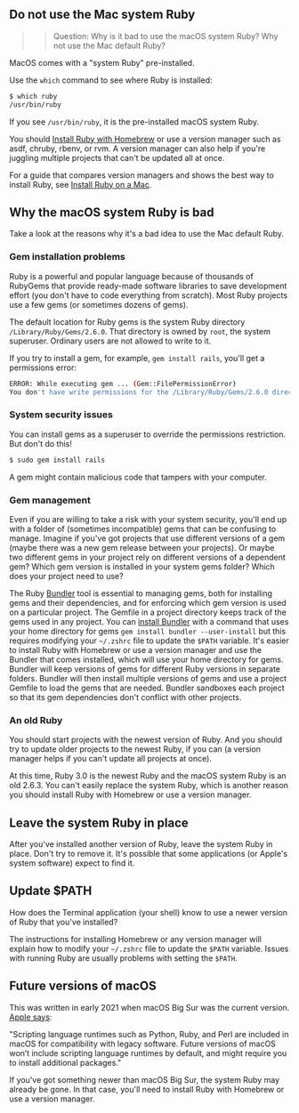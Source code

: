 ## Do not use the Mac system Ruby

>> Question: Why is it bad to use the macOS system Ruby? Why not use the Mac default Ruby?

MacOS comes with a "system Ruby" pre-installed.

Use the `which` command to see where Ruby is installed:

```bash
$ which ruby
/usr/bin/ruby
```

If you see `/usr/bin/ruby`, it is the pre-installed macOS system Ruby.

You should [Install Ruby with Homebrew](/ruby/12.html) or use a version manager such as asdf, chruby, rbenv, or rvm. A version manager can also help if you're juggling multiple projects that can't be updated all at once.

For a guide that compares version managers and shows the best way to install Ruby, see [Install Ruby on a Mac](https://mac.install.guide/ruby/index.html).

## Why the macOS system Ruby is bad

Take a look at the reasons why it's a bad idea to use the Mac default Ruby.

### Gem installation problems

Ruby is a powerful and popular language because of thousands of RubyGems that provide ready-made software libraries to save development effort (you don't have to code everything from scratch). Most Ruby projects use a few gems (or sometimes dozens of gems).

The default location for Ruby gems is the system Ruby directory `/Library/Ruby/Gems/2.6.0`. That directory is owned by `root`, the system superuser. Ordinary users are not allowed to write to it.

If you try to install a gem, for example, `gem install rails`, you'll get a permissions error:

```bash
ERROR: While executing gem ... (Gem::FilePermissionError)
You don't have write permissions for the /Library/Ruby/Gems/2.6.0 directory
```

### System security issues

You can install gems as a superuser to override the permissions restriction. But don't do this!

```bash
$ sudo gem install rails
```

A gem might contain malicious code that tampers with your computer.

### Gem management

Even if you are willing to take a risk with your system security, you'll end up with a folder of (sometimes incompatible) gems that can be confusing to manage. Imagine if you've got projects that use different versions of a gem (maybe there was a new gem release between your projects). Or maybe two different gems in your project rely on different versions of a dependent gem? Which gem version is installed in your system gems folder? Which does your project need to use?

The Ruby [Bundler](https://bundler.io/) tool is essential to managing gems, both for installing gems and their dependencies, and for enforcing which gem version is used on a particular project. The Gemfile in a project directory keeps track of the gems used in any project. You can [install Bundler](https://bundler.io/doc/troubleshooting.html) with a command that uses your home directory for gems `gem install bundler --user-install` but this requires modifying your `~/.zshrc` file to update the `$PATH` variable. It's easier to install Ruby with Homebrew or use a version manager and use the Bundler that comes installed, which will use your home directory for gems. Bundler will keep versions of gems for different Ruby versions in separate folders. Bundler will then install multiple versions of gems and use a project Gemfile to load the gems that are needed. Bundler sandboxes each project so that its gem dependencies don't conflict with other projects.

### An old Ruby

You should start projects with the newest version of Ruby. And you should try to update older projects to the newest Ruby, if you can (a version manager helps if you can't update all projects at once).

At this time, Ruby 3.0 is the newest Ruby and the macOS system Ruby is an old 2.6.3. You can't easily replace the system Ruby, which is another reason you should install Ruby with Homebrew or use a version manager.

## Leave the system Ruby in place

After you've installed another version of Ruby, leave the system Ruby in place. Don't try to remove it. It's possible that some applications (or Apple's system software) expect to find it.

## Update $PATH

How does the Terminal application (your shell) know to use a newer version of Ruby that you've installed?

The instructions for installing Homebrew or any version manager will explain how to modify your `~/.zshrc` file to update the `$PATH` variable. Issues with running Ruby are usually problems with setting the `$PATH`.

## Future versions of macOS

This was written in early 2021 when macOS Big Sur was the current version. [Apple says](https://developer.apple.com/documentation/macos-release-notes/macos-catalina-10_15-release-notes):

"Scripting language runtimes such as Python, Ruby, and Perl are included in macOS for compatibility with legacy software. Future versions of macOS won’t include scripting language runtimes by default, and might require you to install additional packages."

If you've got something newer than macOS Big Sur, the system Ruby may already be gone. In that case, you'll need to install Ruby with Homebrew or use a version manager.
